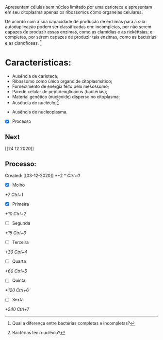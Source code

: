 Apresentam células sem núcleo limitado por uma carioteca e apresentam em seu citoplasma apenas os ribossomos como organelas celulares. 

De acordo com a sua capacidade de produção de enzimas para a sua autoduplicação podem ser classificadas em: incompletas, por não serem capazes de produzir essas enzimas, como as clamídias e as rickéttsias; e completas,  por serem capazes de produzir tais enzimas, como as bactérias e as cianofíceas. [^582129]

[^582129]: Qual a diferença entre bactérias completas e incompletas?


# Características:

+ Ausência de carioteca;
+ Ribossomo como único organoide citoplasmático;
+ Fornecimento de energia feito pelo mesossomo;
+ Parede celular de peptideoglicanos (bactérias);
+ Material genético (nucleoide) disperso no citoplasma;
+ Ausência de nucléolo;[^544491]

[^544491]: Bactérias tem nucléolo?

+ Ausência de nucleoplasma.

- [x] Processo

## Next
[[24 12 2020]]
## Processo:
Created: [[03-12-2020]]
*+2 *  *Ctrl+0*
- [x] Molho  

*+7*  *Ctrl+1*

- [x] Primeira 

*+10*  *Ctrl+2*

- [ ] Segunda

*+15*  *Ctrl+3*

- [ ] Terceira 

*+30*  *Ctrl+4*

- [ ] Quarta 

*+60*  *Ctrl+5*

- [ ] Quinta 

*+120*  *Ctrl+6*

- [ ] Sexta 

*+240*  *Ctrl+7*